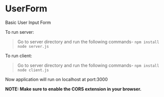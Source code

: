 # UserForm
Basic User Input Form

 To run server:
>Go to server directory and run the following commands-
`npm install
node server.js`

To run client:
>Go to server directory and run the following commands-
`npm install
node client.js`

Now application will run on localhost at port:3000

<b>NOTE:<b> Make sure to enable the CORS extension in your browser.

